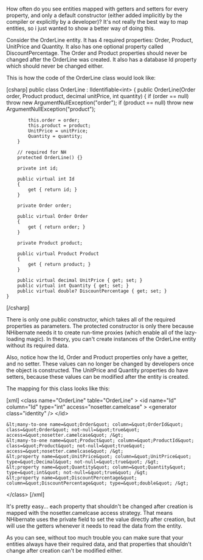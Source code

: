 How often do you see entities mapped with getters and setters for every property, and only a default constructor (either added implicitly by the compiler or explicitly by a developer)?  It's not really the best way to map entities, so i just wanted to show a better way of doing this.

Consider the OrderLine entity.  It has 4 required properties: Order, Product, UnitPrice and Quantity.  It also has one optional property called DiscountPercentage.  The Order and Product properties should never be changed after the OrderLine was created.  It also has a database Id property which should never be changed either.

This is how the code of the OrderLine class would look like:

<div>
[csharp]
    public class OrderLine : IIdentifiable&lt;int&gt;
    {
        public OrderLine(Order order, Product product, decimal unitPrice, int quantity)
        {
            if (order == null) throw new ArgumentNullException(&quot;order&quot;);
            if (product == null) throw new ArgumentNullException(&quot;product&quot;);
 
            this.order = order;
            this.product = product;
            UnitPrice = unitPrice;
            Quantity = quantity;
        }
 
        // required for NH
        protected OrderLine() {}
 
        private int id;
 
        public virtual int Id
        {
            get { return id; }
        }
 
        private Order order;
 
        public virtual Order Order
        {
            get { return order; }
        }
 
        private Product product;
 
        public virtual Product Product
        {
            get { return product; }
        }
 
        public virtual decimal UnitPrice { get; set; }
        public virtual int Quantity { get; set; }
        public virtual double? DiscountPercentage { get; set; }
    }
[/csharp]
</div>

There is only one public constructor, which takes all of the required properties as parameters.  The protected constructor is only there because NHibernate needs it to create run-time proxies (which enable all of the lazy-loading magic).  In theory, you can't create instances of the OrderLine entity without its required data.

Also, notice how the Id, Order and Product properties only have a getter, and no setter.  These values can no longer be changed by developers once the object is constructed.  The UnitPrice and Quantity properties do have setters, because these values can be modified after the entity is created.

The mapping for this class looks like this:

<div>
[xml]
  &lt;class name=&quot;OrderLine&quot; table=&quot;OrderLine&quot; &gt;
    &lt;id name=&quot;Id&quot; column=&quot;Id&quot; type=&quot;int&quot; access=&quot;nosetter.camelcase&quot; &gt;
      &lt;generator class=&quot;identity&quot; /&gt;
    &lt;/id&gt;
 
    &lt;many-to-one name=&quot;Order&quot; column=&quot;OrderId&quot; class=&quot;Order&quot; not-null=&quot;true&quot; access=&quot;nosetter.camelcase&quot; /&gt;
    &lt;many-to-one name=&quot;Product&quot; column=&quot;ProductId&quot; class=&quot;Product&quot; not-null=&quot;true&quot; access=&quot;nosetter.camelcase&quot; /&gt;
    &lt;property name=&quot;UnitPrice&quot; column=&quot;UnitPrice&quot; type=&quot;Decimal&quot; not-null=&quot;true&quot; /&gt;
    &lt;property name=&quot;Quantity&quot; column=&quot;Quantity&quot; type=&quot;int&quot; not-null=&quot;true&quot; /&gt;
    &lt;property name=&quot;DiscountPercentage&quot; column=&quot;DiscountPercentage&quot; type=&quot;double&quot; /&gt;
  &lt;/class&gt;
[/xml]
</div>

It's pretty easy... each property that shouldn't be changed after creation is mapped with the nosetter.camelcase access strategy.  That means NHibernate uses the private field to set the value directly after creation,  but will use the getters whenever it needs to read the data from the entity.

As you can see, without too much trouble you can make sure that your entities always have their required data, and that properties that shouldn't change after creation can't be modified either.